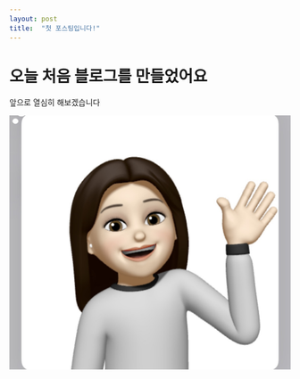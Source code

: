 ```yaml
---
layout: post
title:  "첫 포스팅입니다!"
---
```


# 오늘 처음 블로그를 만들었어요

앞으로 열심히 해보겠습니다

![KakaoTalk_20240307_144224797](../images/2024-03-14-first/KakaoTalk_20240307_144224797.jpg)
